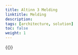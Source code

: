 ```yaml
---
title: Altinn 3 Melding
linktitle: Melding
description: 
tags: [architecture, solution]
toc: false
weight: 1
---
```


{{<children />}}


